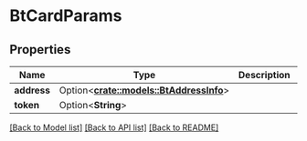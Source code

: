 # BtCardParams

## Properties

Name | Type | Description | Notes
------------ | ------------- | ------------- | -------------
**address** | Option<[**crate::models::BtAddressInfo**](BTAddressInfo.md)> |  | [optional]
**token** | Option<**String**> |  | [optional]

[[Back to Model list]](../README.md#documentation-for-models) [[Back to API list]](../README.md#documentation-for-api-endpoints) [[Back to README]](../README.md)


